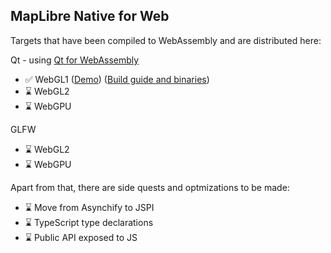 ## MapLibre Native for Web


Targets that have been compiled to WebAssembly and are distributed here:

Qt - using [Qt for WebAssembly](https://doc.qt.io/qt-6/wasm.html)
- ✅ WebGL1 ([Demo](https://maplibre-native-wasm-dist.pages.dev/qt-opengl2/)) ([Build guide and binaries](https://github.com/birkskyum/maplibre-native-wasm-dist/tree/main/qt-opengl2))
- ⌛ WebGL2
- ⌛ WebGPU

GLFW
- ⌛ WebGL2
- ⌛ WebGPU

Apart from that, there are side quests and optmizations to be made:
- ⌛ Move from Asynchify to JSPI
- ⌛ TypeScript type declarations
- ⌛ Public API exposed to JS
